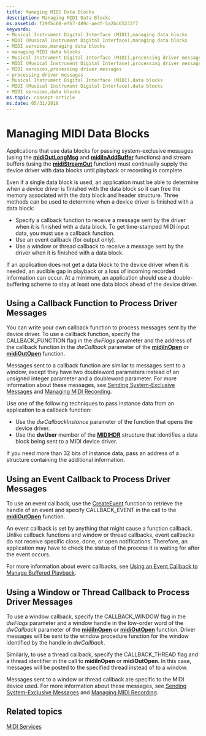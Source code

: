 ```yaml
---
title: Managing MIDI Data Blocks
description: Managing MIDI Data Blocks
ms.assetid: f29fbc08-ef67-489c-aedf-5a2bc65233f7
keywords:
- Musical Instrument Digital Interface (MIDI),managing data blocks
- MIDI (Musical Instrument Digital Interface),managing data blocks
- MIDI services,managing data blocks
- managing MIDI data blocks
- Musical Instrument Digital Interface (MIDI),processing driver messages
- MIDI (Musical Instrument Digital Interface),processing driver messages
- MIDI services,processing driver messages
- processing driver messages
- Musical Instrument Digital Interface (MIDI),data blocks
- MIDI (Musical Instrument Digital Interface),data blocks
- MIDI services,data blocks
ms.topic: concept-article
ms.date: 05/31/2018
---
```


# Managing MIDI Data Blocks

Applications that use data blocks for passing system-exclusive messages (using the [**midiOutLongMsg**](/windows/win32/api/mmeapi/nf-mmeapi-midioutlongmsg) and [**midiInAddBuffer**](/windows/win32/api/mmeapi/nf-mmeapi-midiinaddbuffer) functions) and stream buffers (using the [**midiStreamOut**](/windows/win32/api/mmeapi/nf-mmeapi-midistreamout) function) must continually supply the device driver with data blocks until playback or recording is complete.

Even if a single data block is used, an application must be able to determine when a device driver is finished with the data block so it can free the memory associated with the data block and header structure. Three methods can be used to determine when a device driver is finished with a data block:

-   Specify a callback function to receive a message sent by the driver when it is finished with a data block. To get time-stamped MIDI input data, you must use a callback function.
-   Use an event callback (for output only).
-   Use a window or thread callback to receive a message sent by the driver when it is finished with a data block.

If an application does not get a data block to the device driver when it is needed, an audible gap in playback or a loss of incoming recorded information can occur. At a minimum, an application should use a double-buffering scheme to stay at least one data block ahead of the device driver.

## Using a Callback Function to Process Driver Messages

You can write your own callback function to process messages sent by the device driver. To use a callback function, specify the CALLBACK\_FUNCTION flag in the *dwFlags* parameter and the address of the callback function in the *dwCallback* parameter of the [**midiInOpen**](/windows/win32/api/mmeapi/nf-mmeapi-midiinopen) or [**midiOutOpen**](/windows/win32/api/mmeapi/nf-mmeapi-midioutopen) function.

Messages sent to a callback function are similar to messages sent to a window, except they have two doubleword parameters instead of an unsigned integer parameter and a doubleword parameter. For more information about these messages, see [Sending System-Exclusive Messages](sending-system-exclusive-messages.md) and [Managing MIDI Recording](managing-midi-recording.md).

Use one of the following techniques to pass instance data from an application to a callback function:

-   Use the *dwCallbackInstance* parameter of the function that opens the device driver.
-   Use the **dwUser** member of the [**MIDIHDR**](/windows/win32/api/mmeapi/ns-mmeapi-midihdr) structure that identifies a data block being sent to a MIDI device driver.

If you need more than 32 bits of instance data, pass an address of a structure containing the additional information.

## Using an Event Callback to Process Driver Messages

To use an event callback, use the [CreateEvent](/windows/win32/api/synchapi/nf-synchapi-createeventa) function to retrieve the handle of an event and specify CALLBACK\_EVENT in the call to the [**midiOutOpen**](/windows/win32/api/mmeapi/nf-mmeapi-midioutopen) function.

An event callback is set by anything that might cause a function callback. Unlike callback functions and window or thread callbacks, event callbacks do not receive specific close, done, or open notifications. Therefore, an application may have to check the status of the process it is waiting for after the event occurs.

For more information about event callbacks, see [Using an Event Callback to Manage Buffered Playback](using-an-callback-to-manage-buffered-playback.md).

## Using a Window or Thread Callback to Process Driver Messages

To use a window callback, specify the CALLBACK\_WINDOW flag in the *dwFlags* parameter and a window handle in the low-order word of the *dwCallback* parameter of the [**midiInOpen**](/windows/win32/api/mmeapi/nf-mmeapi-midiinopen) or [**midiOutOpen**](/windows/win32/api/mmeapi/nf-mmeapi-midioutopen) function. Driver messages will be sent to the window procedure function for the window identified by the handle in *dwCallback*.

Similarly, to use a thread callback, specify the CALLBACK\_THREAD flag and a thread identifier in the call to **midiInOpen** or **midiOutOpen**. In this case, messages will be posted to the specified thread instead of to a window.

Messages sent to a window or thread callback are specific to the MIDI device used. For more information about these messages, see [Sending System-Exclusive Messages](sending-system-exclusive-messages.md) and [Managing MIDI Recording](managing-midi-recording.md).

## Related topics

<dl> <dt>

[MIDI Services](midi-services.md)
</dt> </dl>

 

 
